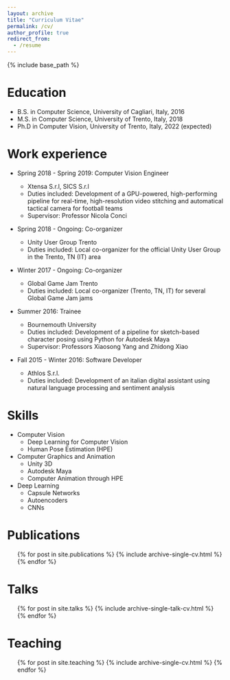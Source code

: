 ```yaml
---
layout: archive
title: "Curriculum Vitae"
permalink: /cv/
author_profile: true
redirect_from:
  - /resume
---
```


{% include base_path %}

Education
======
* B.S. in Computer Science, University of Cagliari, Italy, 2016
* M.S. in Computer Science, University of Trento, Italy, 2018
* Ph.D in Computer Vision, University of Trento, Italy, 2022 (expected)

Work experience
======
* Spring 2018 - Spring 2019: Computer Vision Engineer
  * Xtensa S.r.l, SICS S.r.l
  * Duties included: Development of a GPU-powered, high-performing pipeline for real-time, high-resolution video stitching and automatical tactical camera for football teams
  * Supervisor: Professor Nicola Conci

* Spring 2018 - Ongoing: Co-organizer
  * Unity User Group Trento
  * Duties included: Local co-organizer for the official Unity User Group in the Trento, TN (IT) area

* Winter 2017 - Ongoing: Co-organizer
  * Global Game Jam Trento
  * Duties included: Local co-organizer (Trento, TN, IT) for several Global Game Jam jams
  
* Summer 2016: Trainee
  * Bournemouth University
  * Duties included: Development of a pipeline for sketch-based character posing using Python for Autodesk Maya
  * Supervisor: Professors Xiaosong Yang and Zhidong Xiao

* Fall 2015 - Winter 2016: Software Developer
  * Athlos S.r.l.
  * Duties included: Development of an italian digital assistant using natural language processing and sentiment analysis
  
Skills
======
* Computer Vision
	* Deep Learning for Computer Vision
	* Human Pose Estimation (HPE)
* Computer Graphics and Animation
	* Unity 3D
	* Autodesk Maya
	* Computer Animation through HPE
* Deep Learning
  * Capsule Networks
  * Autoencoders
  * CNNs

Publications
======
  <ul>{% for post in site.publications %}
    {% include archive-single-cv.html %}
  {% endfor %}</ul>
  
Talks
======
  <ul>{% for post in site.talks %}
    {% include archive-single-talk-cv.html %}
  {% endfor %}</ul>
  
Teaching
======
  <ul>{% for post in site.teaching %}
    {% include archive-single-cv.html %}
  {% endfor %}</ul>
  
<!---Service and leadership--->
<!---======--->
<!---* Currently signed in to 43 different slack teams--->
